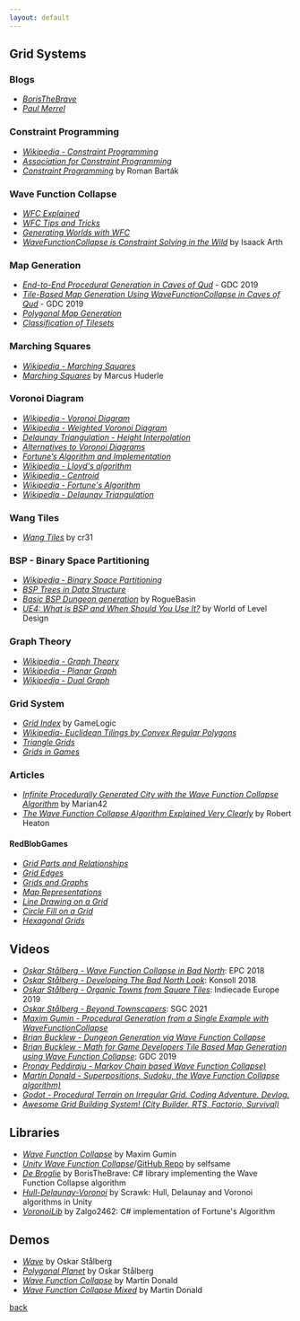 ```yaml
---
layout: default
---
```


## Grid Systems

### Blogs

* _[BorisTheBrave](https://www.boristhebrave.com/)_
* _[Paul Merrel](https://paulmerrell.org/model-synthesis/)_

### Constraint Programming

* _[Wikipedia - Constraint Programming](https://en.wikipedia.org/wiki/Constraint_programming)_
* _[Association for Constraint Programming](https://www.a4cp.org/)_
* _[Constraint Programming](http://kti.ms.mff.cuni.cz/~bartak/constraints/index.html)_ by Roman Barták

### Wave Function Collapse

* _[WFC Explained](https://www.boristhebrave.com/2020/04/13/wave-function-collapse-explained/)_
* _[WFC Tips and Tricks](https://www.boristhebrave.com/2020/02/08/wave-function-collapse-tips-and-tricks/)_
* _[Generating Worlds with WFC](https://www.procjam.com/tutorials/wfc/)_
* _[WaveFunctionCollapse is Constraint Solving in the Wild](https://isaackarth.com/papers/wfc_is_constraint_solving_in_the_wild/)_ by Isaack Arth

### Map Generation

* _[End-to-End Procedural Generation in Caves of Qud](https://www.gdcvault.com/play/1026313/Math-for-Game-Developers-End)_ - GDC 2019
* _[Tile-Based Map Generation Using WaveFunctionCollapse in Caves of Qud](https://www.gdcvault.com/play/1026263/Math-for-Game-Developers-Tile)_ - GDC 2019
* _[Polygonal Map Generation](http://www-cs-students.stanford.edu/~amitp/game-programming/polygon-map-generation/)_
* _[Classification of Tilesets](https://www.boristhebrave.com/2021/11/14/classification-of-tilesets/)_

### Marching Squares

* _[Wikipedia - Marching Squares](https://en.wikipedia.org/wiki/Marching_squares)_
* _[Marching Squares](https://www.huderlem.com/demos/marchingsquares.html)_ by Marcus Huderle

### Voronoi Diagram

* _[Wikipedia - Voronoi Diagram](https://en.wikipedia.org/wiki/Voronoi_diagram)_
* _[Wikipedia - Weighted Voronoi Diagram](https://en.wikipedia.org/wiki/Weighted_Voronoi_diagram)_
* _[Delaunay Triangulation - Height Interpolation](cs.uu.nl/geobook/interpolation.pdf)_
* _[Alternatives to Voronoi Diagrams](https://www.redblobgames.com/x/1721-voronoi-alternative/)_
* _[Fortune’s Algorithm and Implementation](http://blog.ivank.net/fortunes-algorithm-and-implementation.html)_
* _[Wikipedia - Lloyd's algorithm](https://en.wikipedia.org/wiki/Lloyd's_algorithm)_
* _[Wikipedia - Centroid](https://en.wikipedia.org/wiki/Centroid#Centroid_of_polygon)_
* _[Wikipedia - Fortune's Algorithm](https://en.wikipedia.org/wiki/Fortune's_algorithm)_
* _[Wikipedia - Delaunay Triangulation](https://en.wikipedia.org/wiki/Delaunay_triangulation)_

### Wang Tiles

* _[Wang Tiles](http://cr31.co.uk/stagecast/wang/intro.html)_ by cr31

### BSP - Binary Space Partitioning

* _[Wikipedia - Binary Space Partitioning](https://en.wikipedia.org/wiki/Binary_space_partitioning)_
* _[BSP Trees in Data Structure](https://www.tutorialspoint.com/bsp-trees-in-data-structure)_
* _[Basic BSP Dungeon generation](http://www.roguebasin.com/index.php?title=Basic_BSP_Dungeon_generation)_ by RogueBasin
* _[UE4: What is BSP and When Should You Use It?](https://worldofleveldesign.com/categories/ue4/bsp-01-what-is-bsp.php)_ by World of Level Design

### Graph Theory

* _[Wikipedia - Graph Theory](https://en.wikipedia.org/wiki/Graph_theory)_
* _[Wikipedia - Planar Graph](https://en.wikipedia.org/wiki/Planar_graph)_
* _[Wikipedia - Dual Graph](https://en.wikipedia.org/wiki/Dual_graph)_

### Grid System

* _[Grid Index](http://gamelogic.co.za/grids/documentation-contents/quick-start-tutorial/grid-index/)_ by GameLogic
* _[Wikipedia- Euclidean Tilings by Convex Regular Polygons](https://en.wikipedia.org/wiki/Euclidean_tilings_by_convex_regular_polygons)_
* _[Triangle Grids](https://www.boristhebrave.com/2021/05/23/triangle-grids/)_
* _[Grids in Games](http://www.zarkonnen.com/grids_in_games)_

### Articles

* _[Infinite Procedurally Generated City with the Wave Function Collapse Algorithm](https://marian42.de/article/wfc/)_ by Marian42
* _[The Wave Function Collapse Algorithm Explained Very Clearly](https://robertheaton.com/2018/12/17/wavefunction-collapse-algorithm/)_ by Robert Heaton

#### RedBlobGames

* _[Grid Parts and Relationships](https://www.redblobgames.com/grids/parts/)_
* _[Grid Edges](https://www.redblobgames.com/grids/edges/)_
* _[Grids and Graphs](https://www.redblobgames.com/pathfinding/grids/graphs.html)_
* _[Map Representations](https://theory.stanford.edu/~amitp/GameProgramming/MapRepresentations.html)_
* _[Line Drawing on a Grid](https://www.redblobgames.com/grids/line-drawing.html)_
* _[Circle Fill on a Grid](https://www.redblobgames.com/grids/circle-drawing/)_
* _[Hexagonal Grids](https://www.redblobgames.com/grids/hexagons/)_

## Videos

* _[Oskar Stålberg - Wave Function Collapse in Bad North](https://www.youtube.com/watch?v=0bcZb-SsnrA)_: EPC 2018
* _[Oskar Stålberg - Developing The Bad North Look](https://www.youtube.com/watch?v=6JcFbivo8dQ)_: Konsoll 2018
* _[Oskar Stålberg - Organic Towns from Square Tiles](https://www.youtube.com/watch?v=1hqt8JkYRdI)_: Indiecade Europe 2019
* _[Oskar Stålberg - Beyond Townscapers](https://www.youtube.com/watch?v=Uxeo9c-PX-w)_: SGC 2021
* _[Maxim Gumin - Procedural Generation from a Single Example with WaveFunctionCollapse](https://www.youtube.com/watch?v=DOQTr2Xmlz0)_
* _[Brian Bucklew - Dungeon Generation via Wave Function Collapse](https://www.youtube.com/watch?v=fnFj3dOKcIQ)_
* _[Brian Bucklew - Math for Game Developers Tile Based Map Generation using Wave Function Collapse](https://www.youtube.com/watch?v=t1O0_yHe-6Y)_: GDC 2019
* _[Pronay Peddiraju - Markov Chain based Wave Function Collapse)](https://www.youtube.com/watch?v=0W7yCuwlrbU)_
* _[Martin Donald - Superpositions, Sudoku, the Wave Function Collapse algorithm)](https://www.youtube.com/watch?v=2SuvO4Gi7uY)_
* _[Godot - Procedural Terrain on Irregular Grid. Coding Adventure. Devlog.](https://www.youtube.com/watch?v=Jm3pLya3d9c)_
* _[Awesome Grid Building System! (City Builder, RTS, Factorio, Survival)](https://unitycodemonkey.com/video.php?v=dulosHPl82A)_

## Libraries

* _[Wave Function Collapse](https://github.com/mxgmn/WaveFunctionCollapse)_ by Maxim Gumin
* _[Unity Wave Function Collapse](https://selfsame.itch.io/unitywfc)_/[GitHub Repo](https://github.com/selfsame/unity-wave-function-collapse/) by selfsame
* _[De Broglie](https://github.com/BorisTheBrave/DeBroglie)_ by BorisTheBrave: C# library implementing the Wave Function Collapse algorithm
* _[Hull-Delaunay-Voronoi](https://github.com/Scrawk/Hull-Delaunay-Voronoi)_ by Scrawk: Hull, Delaunay and Voronoi algorithms in Unity
* _[VoronoiLib](https://github.com/Zalgo2462/VoronoiLib)_ by Zalgo2462: C# implementation of Fortune's Algorithm

## Demos

* _[Wave](https://oskarstalberg.com/game/wave/wave.html)_ by Oskar Stålberg
* _[Polygonal Planet](https://oskarstalberg.com/game/planet/planet.html)_ by Oskar Stålberg
* _[Wave Function Collapse](https://bolddunkley.itch.io/wave-function-collapse)_ by Martin Donald
* _[Wave Function Collapse Mixed](https://bolddunkley.itch.io/wfc-mixed)_ by Martin Donald

[back](../)

